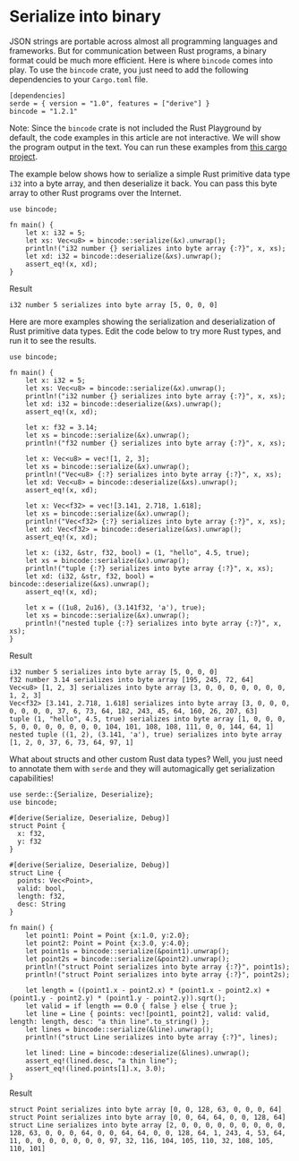 # Serialize into binary

JSON strings are portable across almost all programming languages and frameworks. But for communication between Rust programs, a binary format could be much more efficient. Here is where `bincode` comes into play. To use the `bincode` crate, you just need to add the following dependencies to your `Cargo.toml` file.

```
[dependencies]
serde = { version = "1.0", features = ["derive"] }
bincode = "1.2.1"
```

Note: Since the `bincode` crate is not included the Rust Playground by default, the code examples in this article are not interactive. We will show the program output in the text. You can run these examples from [this cargo project](https://github.com/second-state/rust-by-example-ext/tree/master/examples/serde/bincode).

The example below shows how to serialize a simple Rust primitive data type `i32` into a byte array, and then deserialize it back. You can pass this byte array to other Rust programs over the Internet.

```rust,noplaypen
use bincode;

fn main() {
    let x: i32 = 5;
    let xs: Vec<u8> = bincode::serialize(&x).unwrap();
    println!("i32 number {} serializes into byte array {:?}", x, xs);
    let xd: i32 = bincode::deserialize(&xs).unwrap();
    assert_eq!(x, xd);
}
```

Result

```
i32 number 5 serializes into byte array [5, 0, 0, 0]
```

Here are more examples showing the serialization and deserialization of Rust primitive data types. Edit the code below to try more Rust types, and run it to see the results.

```rust,noplaypen
use bincode;

fn main() {
    let x: i32 = 5;
    let xs: Vec<u8> = bincode::serialize(&x).unwrap();
    println!("i32 number {} serializes into byte array {:?}", x, xs);
    let xd: i32 = bincode::deserialize(&xs).unwrap();
    assert_eq!(x, xd);

    let x: f32 = 3.14;
    let xs = bincode::serialize(&x).unwrap();
    println!("f32 number {} serializes into byte array {:?}", x, xs);

    let x: Vec<u8> = vec![1, 2, 3];
    let xs = bincode::serialize(&x).unwrap();
    println!("Vec<u8> {:?} serializes into byte array {:?}", x, xs);
    let xd: Vec<u8> = bincode::deserialize(&xs).unwrap();
    assert_eq!(x, xd);

    let x: Vec<f32> = vec![3.141, 2.718, 1.618];
    let xs = bincode::serialize(&x).unwrap();
    println!("Vec<f32> {:?} serializes into byte array {:?}", x, xs);
    let xd: Vec<f32> = bincode::deserialize(&xs).unwrap();
    assert_eq!(x, xd);

    let x: (i32, &str, f32, bool) = (1, "hello", 4.5, true);
    let xs = bincode::serialize(&x).unwrap();
    println!("tuple {:?} serializes into byte array {:?}", x, xs);
    let xd: (i32, &str, f32, bool) = bincode::deserialize(&xs).unwrap();
    assert_eq!(x, xd);

    let x = ((1u8, 2u16), (3.141f32, 'a'), true);
    let xs = bincode::serialize(&x).unwrap();
    println!("nested tuple {:?} serializes into byte array {:?}", x, xs);
}
```

Result

```
i32 number 5 serializes into byte array [5, 0, 0, 0]
f32 number 3.14 serializes into byte array [195, 245, 72, 64]
Vec<u8> [1, 2, 3] serializes into byte array [3, 0, 0, 0, 0, 0, 0, 0, 1, 2, 3]
Vec<f32> [3.141, 2.718, 1.618] serializes into byte array [3, 0, 0, 0, 0, 0, 0, 0, 37, 6, 73, 64, 182, 243, 45, 64, 160, 26, 207, 63]
tuple (1, "hello", 4.5, true) serializes into byte array [1, 0, 0, 0, 5, 0, 0, 0, 0, 0, 0, 0, 104, 101, 108, 108, 111, 0, 0, 144, 64, 1]
nested tuple ((1, 2), (3.141, 'a'), true) serializes into byte array [1, 2, 0, 37, 6, 73, 64, 97, 1]
```

What about structs and other custom Rust data types? Well, you just need to annotate them with `serde` and they will automagically get serialization capabilities!

```rust,noplaypen
use serde::{Serialize, Deserialize};
use bincode;

#[derive(Serialize, Deserialize, Debug)]
struct Point {
  x: f32,
  y: f32
}

#[derive(Serialize, Deserialize, Debug)]
struct Line {
  points: Vec<Point>,
  valid: bool,
  length: f32,
  desc: String
}

fn main() {
    let point1: Point = Point {x:1.0, y:2.0};
    let point2: Point = Point {x:3.0, y:4.0};
    let point1s = bincode::serialize(&point1).unwrap();
    let point2s = bincode::serialize(&point2).unwrap();
    println!("struct Point serializes into byte array {:?}", point1s);
    println!("struct Point serializes into byte array {:?}", point2s);

    let length = ((point1.x - point2.x) * (point1.x - point2.x) + (point1.y - point2.y) * (point1.y - point2.y)).sqrt();
    let valid = if length == 0.0 { false } else { true };
    let line = Line { points: vec![point1, point2], valid: valid, length: length, desc: "a thin line".to_string() };
    let lines = bincode::serialize(&line).unwrap();
    println!("struct Line serializes into byte array {:?}", lines);

    let lined: Line = bincode::deserialize(&lines).unwrap();
    assert_eq!(lined.desc, "a thin line");
    assert_eq!(lined.points[1].x, 3.0);
}
```

Result

```
struct Point serializes into byte array [0, 0, 128, 63, 0, 0, 0, 64]
struct Point serializes into byte array [0, 0, 64, 64, 0, 0, 128, 64]
struct Line serializes into byte array [2, 0, 0, 0, 0, 0, 0, 0, 0, 0, 128, 63, 0, 0, 0, 64, 0, 0, 64, 64, 0, 0, 128, 64, 1, 243, 4, 53, 64, 11, 0, 0, 0, 0, 0, 0, 0, 97, 32, 116, 104, 105, 110, 32, 108, 105, 110, 101]
```
